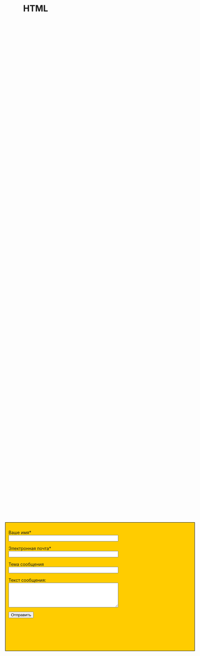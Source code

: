 # HTML

<html>
<head>
<title>Одноколоночные макеты на BlogGood.ru</title>
<style>
   .blok-center {
    position: absolute; /* Абсолютное позиционирование */
    width: 600px; /* Ширина блока */
    height: 400px; /* Высота блока */
    margin: auto; /* Отступ от блока */
    top: 0; /* Положение блока от верхнего края */
    bottom: 0; /* Положение блока от нижнего края */
    left: 0; /* Положение блока от левого края */
    right: 0; /* Положение блока от правого края */
    background: #fc0; /* Цвет фона блока */
    border: 1px solid #000; /* Рамка блока */
    padding: 10px; /* Отступ внутри блока */
    overflow: auto; /* Полоса прокрутки */
   }
</style>
</head>
<body>
<div class="blok-center">
<form>
<p>Ваше имя*<br />
<input class="input" name="name" type="text" style="width:60%" /></p>
<p>Электронная почта*<br />
<input class="input" name="email" type="text" style="width:60%" /></p>
<p>Тема сообщения<br />
<input class="input" name="sub" type="text" style="width:60%" /></p>
<p>Текст сообщения:<br /><textarea name="body" cols="1" rows="5" style="width:60%" /></textarea></p>
<p><input id="submit" value="Отправить" type="submit" /></p>
</form>
</div>
</body>
</html>

